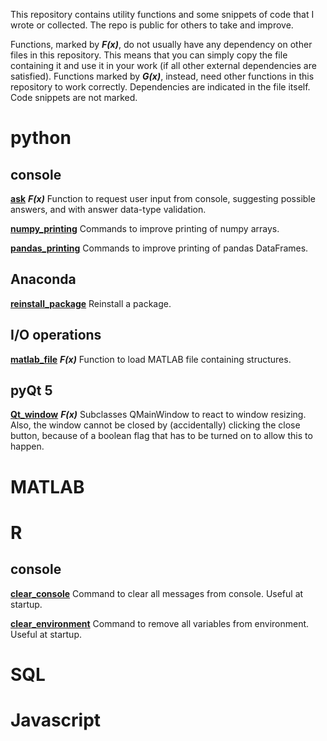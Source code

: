 This repository contains utility functions and some snippets of code that I wrote or collected. The repo is public for others to take and improve.

Functions, marked by _**F(x)**_, do not usually have any dependency on other files in this repository. This means that you can simply copy the file containing it and use it in your work (if all other external dependencies are satisfied). Functions marked by _**G(x)**_, instead, need other functions in this repository to work correctly. Dependencies are indicated in the file itself. Code snippets are not marked.


# python
## console
**[ask](python/console/ask.py)** _**F(x)**_ Function to request user input from console, suggesting possible answers, and with answer data-type validation.

**[numpy_printing](python/console/numpy_printing.py)** Commands to improve printing of numpy arrays.

**[pandas_printing](python/console/pandas_printing.py)** Commands to improve printing of pandas DataFrames.

## Anaconda
**[reinstall_package](python/anaconda/reinstall_package.txt)** Reinstall a package.



## I/O operations
**[matlab_file](python/IO_operations/matlab_file.py)** _**F(x)**_ Function to load MATLAB file containing structures.

## pyQt 5
**[Qt_window](python/pyQt/Qt_window.py)** _**F(x)**_ Subclasses QMainWindow to react to window resizing. Also, the window cannot be closed by (accidentally) clicking the close button, because of a boolean flag that has to be turned on to allow this to happen.



# MATLAB

# R
## console
**[clear_console](R/console/clear_console.txt)** Command to clear all messages from console. Useful at startup.

**[clear_environment](R/console/clear_environment.txt)** Command to remove all variables from environment. Useful at startup.

# SQL

# Javascript

